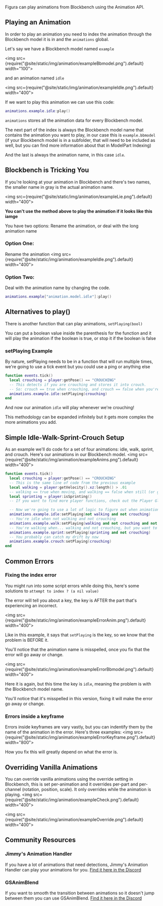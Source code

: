 Figura can play animations from Blockbench using the Animation API.

## Playing an Animation

In order to play an animation you need to index the animation through the Blockbench model it is in and the <code>animations</code> global.

Let's say we have a Blockbench model named <code>example</code>

<img src={require("@site/static/img/animation/exampleBbmodel.png").default} width="100"></img>

and an animation named <code>idle</code>

<img src={require("@site/static/img/animation/exampleIdle.png").default} width="400"></img>

If we want to play this animation we can use this code:

```lua
animations.example.idle:play()
```

<code>animations</code> stores all the animation data for every Blockbench model.<br/>

The next part of the index is always the Blockbench model name that contains the animation you want to play, in our case this is <code>example.bbmodel</code> (if your Blockbench model is in a subfolder, that will need to be included as well, but you can find more information about that in ModelPart Indexing)

And the last is always the animation name, in this case <code>idle</code>.

## Blockbench is Tricking You

If you're looking at your animation in Blockbench and there's two names, the smaller name in gray is the actual animation name.

<img src={require("@site/static/img/animation/exampleLie.png").default} width="400"></img>

**You can't use the method above to play the animation if it looks like this iamge**

You have two options: Rename the animation, or deal with the long animation name

### Option One:

Rename the animation
<img src={require("@site/static/img/animation/exampleIdle.png").default} width="400"></img>

### Option Two:

Deal with the animation name by changing the code.

```lua
animations.example["animation.model.idle"]:play()
```

## Alternatives to play()

There is another function that can play animations, <code>setPlaying(bool)</code>

You can put a boolean value inside the parenthesis for the function and it will play the animation if the boolean is true, or stop it if the boolean is false

### setPlaying Example

By nature, setPlaying needs to be in a function that will run multiple times, we're going to use a tick event but you could use a ping or anything else

```lua
function events.tick()
  local crouching = player:getPose() == "CROUCHING"
  -- This detects if you are crouching and stores it into crouch.
  -- So: crouch == true when crouching, and crouch == false when you're not crouching
  animations.example.idle:setPlaying(crouching)
end
```

And now our animation <code>idle</code> will play whenever we're crouching!

This methodology can be expanded infinitely but it gets more complex the more animations you add.

## Simple Idle-Walk-Sprint-Crouch Setup

As an example we'll do code for a set of four animations: idle, walk, sprint, and crouch. Here's our animations in our Blockbench model.
<img src={require("@site/static/img/animation/exampleAnims.png").default} width="400"></img>

```lua
function events.tick()
  local crouching = player:getPose() == "CROUCHING"
  -- This is the same line of code from the previous example
  local walking = player:getVelocity().xz:length() > .01
  -- walking == true when moving, and walking == false when still (or going directly up/down as we excluded the y axis)
  local sprinting = player:isSprinting()
  -- If you want to find more player functions, check out the Player Global page

  -- Now we're going to use a lot of logic to figure out when animations should/shouldn't play
  animations.example.idle:setPlaying(not walking and not crouching)
  -- You're idle when not walking and not crouching
  animations.example.walk:setPlaying(walking and not crouching and not sprinting)
  -- You're walking when... walking and not crouching, but you want to make sure you're not sprinting either
  animations.example.sprint:setPlaying(sprinting and not crouching)
  -- You probably can catch my drift by now
  animations.example.crouch:setPlaying(crouching)
end
```

## Common Errors

### Fixing the index error

You might run into some script errors while doing this, here's some solutions to <code>attempt to index ? (a nil value)</code>

The error will tell you about a key, the key is AFTER the part that's experiencing an incorrect.

<img src={require("@site/static/img/animation/exampleErrorAnim.png").default} width="400"></img>

Like in this example, it says that <code>setPlaying</code> is the key, so we know that the problem is BEFORE it.

You'll notice that the animation name is misspelled, once you fix that the error will go away or change.

<img src={require("@site/static/img/animation/exampleErrorBbmodel.png").default} width="400"></img>

Here it is again, but this time the key is <code>idle</code>, meaning the problem is with the Blockbench model name.

You'll notice that it's misspelled in this version, fixing it will make the error go away or change.

### Errors inside a keyframe

Errors inside keyframes are vary vastly, but you can indentify them by the name of the animation in the error. Here's three examples:
<img src={require("@site/static/img/animation/exampleErrorKeyframe.png").default} width="800"></img>

How you fix this will greatly depend on what the error is.

## Overriding Vanilla Animations

You can override vanilla animations using the override setting in Blockbench, this is set per-animation and it overrides per-part and per-channel (rotation, position, scale).
It only overrides while the animation is playing.
<img src={require("@site/static/img/animation/exampleCheck.png").default} width="400"></img>

<img src={require("@site/static/img/animation/exampleOverride.png").default} width="400"></img>

## Community Resources

### Jimmy's Animation Handler

If you have a lot of animations that need detections, Jimmy's Animation Handler can play your animations for you. [Find it here in the Discord](https://discord.com/channels/1129805506354085959/1143024882041503844)

### GSAnimBlend

If you want to smooth the transition between animations so it doesn't jump between them you can use GSAnimBlend. [Find it here in the Discord](https://discord.com/channels/1129805506354085959/1135537784543776829)
